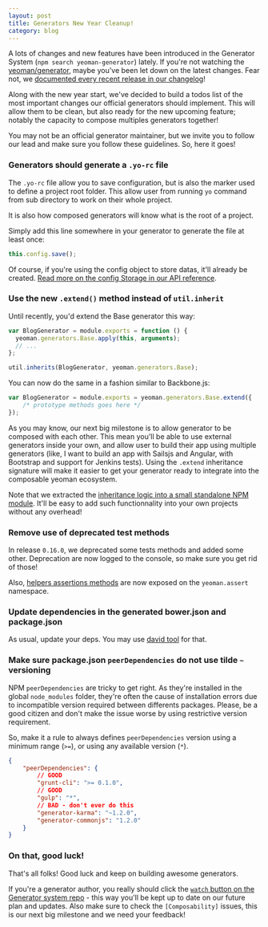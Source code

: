 ```yaml
---
layout: post
title: Generators New Year Cleanup!
category: blog
---
```


A lots of changes and new features have been introduced in the Generator System (`npm search yeoman-generator`) lately. If you're not watching the [yeoman/generator](https://github.com/yeoman/generator), maybe you've been let down on the latest changes. Fear not, we [documented every recent release in our changelog](https://github.com/yeoman/generator/releases)!

Along with the new year start, we've decided to build a todos list of the most important changes our official generators should implement. This will allow them to be clean, but also ready for the new upcoming feature; notably the capacity to compose multiples generators together!

You may not be an official generator maintainer, but we invite you to follow our lead and make sure you follow these guidelines. So, here it goes!

### Generators should generate a `.yo-rc` file

The `.yo-rc` file allow you to save configuration, but is also the marker used to define a project root folder. This allow user from running `yo` command from sub directory to work on their whole project.

It is also how composed generators will know what is the root of a project.

Simply add this line somewhere in your generator to generate the file at least once:

```js
this.config.save();
```

Of course, if you're using the config object to store datas, it'll already be created. [Read more on the config Storage in our API reference](http://yeoman.github.io/generator/Storage.html).

### Use the new `.extend()` method instead of `util.inherit`

Until recently, you'd extend the Base generator this way:

```js
var BlogGenerator = module.exports = function () {
  yeoman.generators.Base.apply(this, arguments);
  // ...
};

util.inherits(BlogGenerator, yeoman.generators.Base);
```

You can now do the same in a fashion similar to Backbone.js:

```js
var BlogGenerator = module.exports = yeoman.generators.Base.extend({
    /* prototype methods goes here */
});
```

As you may know, our next big milestone is to allow generator to be composed with each other. This mean you'll be able to use external generators inside your own, and allow user to build their app using multiple generators (like, I want to build an app with Sailsjs and Angular, with Bootstrap and support for Jenkins tests). Using the `.extend` inheritance signature will make it easier to get your generator ready to integrate into the composable yeoman ecosystem.

Note that we extracted the [inheritance logic into a small standalone NPM module](https://github.com/SBoudrias/class-extend). It'll be easy to add such functionnality into your own projects without any overhead!

### Remove use of deprecated test methods

In release `0.16.0`, we deprecated some tests methods and added some other. Deprecation are now logged to the console, so make sure you get rid of those!

Also, [helpers assertions methods](http://yeoman.github.io/generator/assert.html) are now exposed on the `yeoman.assert` namespace.

### Update dependencies in the generated bower.json and package.json

As usual, update your deps. You may use [david tool](https://github.com/alanshaw/david) for that.

### Make sure package.json `peerDependencies` do not use tilde `~` versioning

NPM `peerDependencies` are tricky to get right. As they're installed in the global `node_modules` folder, they're often the cause of installation errors due to incompatible version required between differents packages. Please, be a good citizen and don't make the issue worse by using restrictive version requirement.

So, make it a rule to always defines `peerDependencies` version using a minimum range (`>=`), or using any available version (`*`).

```json
{
    "peerDependencies": {
        // GOOD
        "grunt-cli": ">= 0.1.0",
        // GOOD
        "gulp": "*",
        // BAD - don't ever do this
        "generator-karma": "~1.2.0",
        "generator-commonjs": "1.2.0"
    }
}
```

### On that, good luck!

That's all folks! Good luck and keep on building awesome generators.

If you're a generator author, you really should click the [`watch` button on the Generator system repo](https://github.com/yeoman/generator) - this way you'll be kept up to date on our future plan and updates. Also make sure to check the `[Composability]` issues, this is our next big milestone and we need your feedback!
